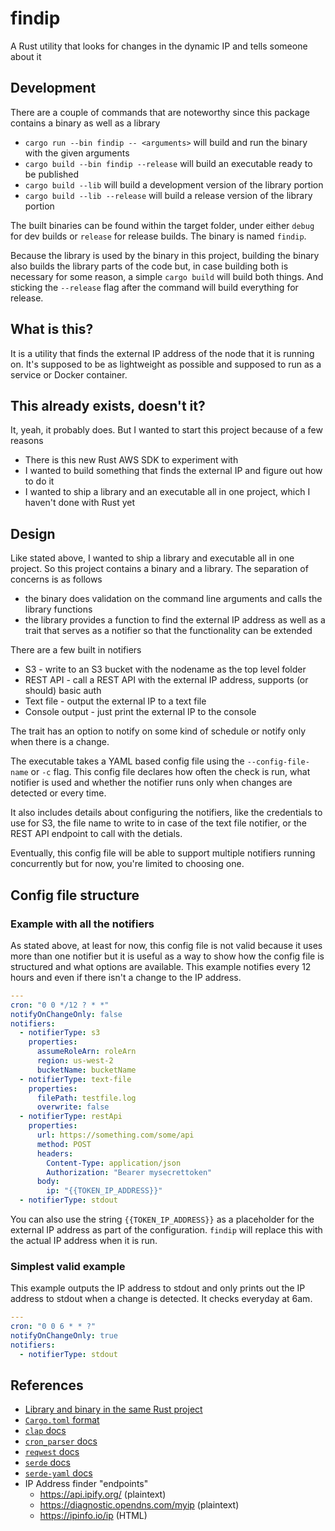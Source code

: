 # findip

A Rust utility that looks for changes in the dynamic IP and tells someone about it

## Development

There are a couple of commands that are noteworthy since this package contains a binary as well as a library

- `cargo run --bin findip -- <arguments>` will build and run the binary with the given arguments
- `cargo build --bin findip --release` will build an executable ready to be published
- `cargo build --lib` will build a development version of the library portion
- `cargo build --lib --release` will build a release version of the library portion

The built binaries can be found within the target folder, under either `debug` for dev builds or `release` for release builds. The binary is named `findip`.

Because the library is used by the binary in this project, building the binary also builds the library parts of the code but, in case building both is necessary for some reason, a simple `cargo build` will build both things. And sticking the `--release` flag after the command will build everything for release.

## What is this?

It is a utility that finds the external IP address of the node that it is running on. It's supposed to be as lightweight as possible and supposed to run as a service or Docker container.

## This already exists, doesn't it?

It, yeah, it probably does. But I wanted to start this project because of a few reasons

- There is this new Rust AWS SDK to experiment with
- I wanted to build something that finds the external IP and figure out how to do it
- I wanted to ship a library and an executable all in one project, which I haven't done with Rust yet

## Design

Like stated above, I wanted to ship a library and executable all in one project. So this project contains a binary and a library. The separation of concerns is as follows

- the binary does validation on the command line arguments and calls the library functions
- the library provides a function to find the external IP address as well as a trait that serves as a notifier so that the functionality can be extended

There are a few built in notifiers

- S3 - write to an S3 bucket with the nodename as the top level folder
- REST API - call a REST API with the external IP address, supports (or should) basic auth
- Text file - output the external IP to a text file
- Console output - just print the external IP to the console

The trait has an option to notify on some kind of schedule or notify only when there is a change.

The executable takes a YAML based config file using the `--config-file-name` or `-c` flag. This config file declares how often the check is run, what notifier is used and whether the notifier runs only when changes are detected or every time.

It also includes details about configuring the notifiers, like the credentials to use for S3, the file name to write to in case of the text file notifier, or the REST API endpoint to call with the detials.

Eventually, this config file will be able to support multiple notifiers running concurrently but for now, you're limited to choosing one.

## Config file structure

### Example with all the notifiers

As stated above, at least for now, this config file is not valid because it uses more than one notifier but it is useful as a way to show how the config file is structured and what options are available. This example notifies every 12 hours and even if there isn't a change to the IP address.

```yaml
---
cron: "0 0 */12 ? * *"
notifyOnChangeOnly: false
notifiers:
  - notifierType: s3
    properties:
      assumeRoleArn: roleArn
      region: us-west-2
      bucketName: bucketName
  - notifierType: text-file
    properties:
      filePath: testfile.log
      overwrite: false
  - notifierType: restApi
    properties:
      url: https://something.com/some/api
      method: POST
      headers:
        Content-Type: application/json
        Authorization: "Bearer mysecrettoken"
      body:
        ip: "{{TOKEN_IP_ADDRESS}}"
  - notifierType: stdout
```

You can also use the string `{{TOKEN_IP_ADDRESS}}` as a placeholder for the external IP address as part of the configuration. `findip` will replace this with the actual IP address when it is run.

### Simplest valid example

This example outputs the IP address to stdout and only prints out the IP address to stdout when a change is detected. It checks everyday at 6am.

```yaml
---
cron: "0 0 6 * * ?"
notifyOnChangeOnly: true
notifiers:
  - notifierType: stdout
```

## References

- [Library and binary in the same Rust project](https://stackoverflow.com/questions/26946646/rust-package-with-both-a-library-and-a-binary)
- [`Cargo.toml` format](https://doc.rust-lang.org/cargo/reference/manifest.html)
- [`clap` docs](https://docs.rs/clap/2.33.3/clap/)
- [`cron_parser` docs](https://docs.rs/cron-parser/0.7.9/cron_parser/)
- [`reqwest` docs](https://docs.rs/reqwest/0.11.3/reqwest/index.html)
- [`serde` docs](https://serde.rs/)
- [`serde-yaml` docs](https://docs.rs/serde_yaml/0.8.17/serde_yaml/)
- IP Address finder "endpoints"
  - https://api.ipify.org/ (plaintext)
  - https://diagnostic.opendns.com/myip (plaintext)
  - https://ipinfo.io/ip (HTML)
